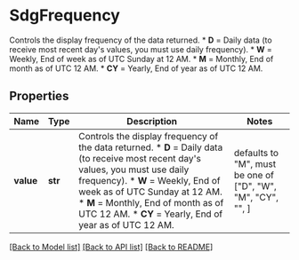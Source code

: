 # SdgFrequency

Controls the display frequency of the data returned.   * **D** = Daily data (to receive most recent day's values, you must use daily frequency).    * **W** = Weekly, End of week as of UTC Sunday at 12 AM.    * **M** = Monthly, End of month as of UTC 12 AM.   * **CY** = Yearly, End of year as of UTC 12 AM. 

## Properties
Name | Type | Description | Notes
------------ | ------------- | ------------- | -------------
**value** | **str** | Controls the display frequency of the data returned.   * **D** &#x3D; Daily data (to receive most recent day&#39;s values, you must use daily frequency).    * **W** &#x3D; Weekly, End of week as of UTC Sunday at 12 AM.    * **M** &#x3D; Monthly, End of month as of UTC 12 AM.   * **CY** &#x3D; Yearly, End of year as of UTC 12 AM.  | defaults to "M",  must be one of ["D", "W", "M", "CY", "", ]

[[Back to Model list]](../README.md#documentation-for-models) [[Back to API list]](../README.md#documentation-for-api-endpoints) [[Back to README]](../README.md)


